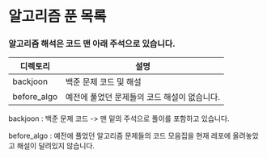 # 알고리즘 푼 목록

### 알고리즘 해석은 코드 맨 아래 주석으로 있습니다. ###

| 디렉토리 | 설명 |
| -------- | ---------- |
| backjoon | 백준 문제 코드 및 해설 |
| before_algo | 예전에 풀었던 문제들의 코드 해설이 없습니다. |

backjoon : 백준 문제 코드 -> 맨 밑의 주석으로 풀이를 포함하고 있습니다.

before_algo : 예전에 풀었던 알고리즘 문제들의 코드 모음집을 현재 레포에 올려놓았고 해설이 달려있지 않습니다.
